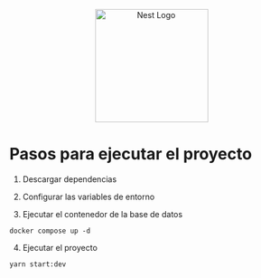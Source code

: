 <p align="center">
  <a href="http://nestjs.com/" target="blank"><img src="https://nestjs.com/img/logo-small.svg" width="200" alt="Nest Logo" /></a>
</p>

# Pasos para ejecutar el proyecto
1. Descargar dependencias
2. Configurar las variables de entorno

3. Ejecutar el contenedor de la base de datos
```
docker compose up -d
```
4. Ejecutar el proyecto
```
yarn start:dev
```